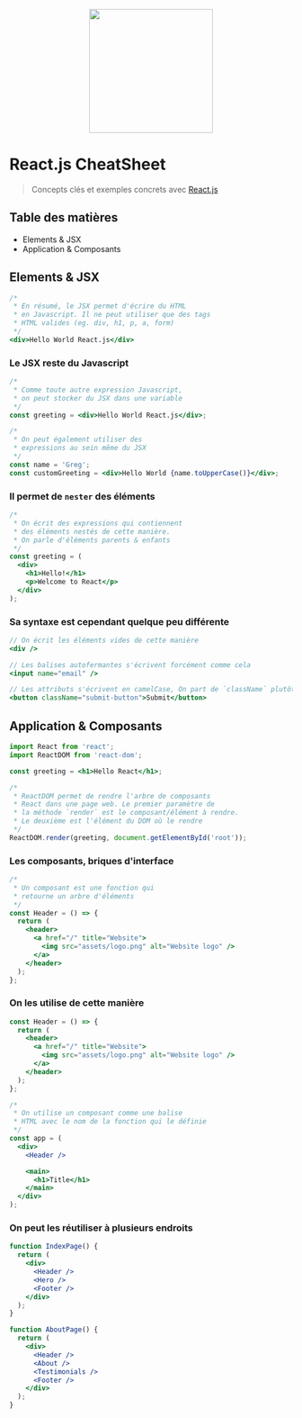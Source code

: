 <p align="center"><img src="https://github.com/greeeg/hetic-p2023-react/blob/master/assets/react-logo.png" width="220" /></p>

# React.js CheatSheet

> Concepts clés et exemples concrets avec [React.js](http://reactjs.org/)

## Table des matières

- Elements & JSX
- Application & Composants

## Elements & JSX

```jsx
/*
 * En résumé, le JSX permet d'écrire du HTML
 * en Javascript. Il ne peut utiliser que des tags
 * HTML valides (eg. div, h1, p, a, form)
 */
<div>Hello World React.js</div>
```

### Le JSX reste du Javascript

```jsx
/*
 * Comme toute autre expression Javascript,
 * on peut stocker du JSX dans une variable
 */
const greeting = <div>Hello World React.js</div>;

/*
 * On peut également utiliser des
 * expressions au sein même du JSX
 */
const name = 'Greg';
const customGreeting = <div>Hello World {name.toUpperCase()}</div>;
```

### Il permet de `nester` des éléments

```jsx
/*
 * On écrit des expressions qui contiennent
 * des éléments nestés de cette manière.
 * On parle d'éléments parents & enfants
 */
const greeting = (
  <div>
    <h1>Hello!</h1>
    <p>Welcome to React</p>
  </div>
);
```

### Sa syntaxe est cependant quelque peu différente

```jsx
// On écrit les éléments vides de cette manière
<div />

// Les balises autofermantes s'écrivent forcément comme cela
<input name="email" />

// Les attributs s'écrivent en camelCase, On part de `className` plutôt que `class`
<button className="submit-button">Submit</button>
```

## Application & Composants

```jsx
import React from 'react';
import ReactDOM from 'react-dom';

const greeting = <h1>Hello React</h1>;

/*
 * ReactDOM permet de rendre l'arbre de composants
 * React dans une page web. Le premier paramètre de
 * la méthode `render` est le composant/élément à rendre.
 * Le deuxième est l'élément du DOM où le rendre
 */
ReactDOM.render(greeting, document.getElementById('root'));
```

### Les composants, briques d'interface

```jsx
/*
 * Un composant est une fonction qui
 * retourne un arbre d'éléments
 */
const Header = () => {
  return (
    <header>
      <a href="/" title="Website">
        <img src="assets/logo.png" alt="Website logo" />
      </a>
    </header>
  );
};
```

### On les utilise de cette manière

```jsx
const Header = () => {
  return (
    <header>
      <a href="/" title="Website">
        <img src="assets/logo.png" alt="Website logo" />
      </a>
    </header>
  );
};

/*
 * On utilise un composant comme une balise
 * HTML avec le nom de la fonction qui le définie
 */
const app = (
  <div>
    <Header />

    <main>
      <h1>Title</h1>
    </main>
  </div>
);
```

### On peut les réutiliser à plusieurs endroits

```jsx
function IndexPage() {
  return (
    <div>
      <Header />
      <Hero />
      <Footer />
    </div>
  );
}

function AboutPage() {
  return (
    <div>
      <Header />
      <About />
      <Testimonials />
      <Footer />
    </div>
  );
}
```
